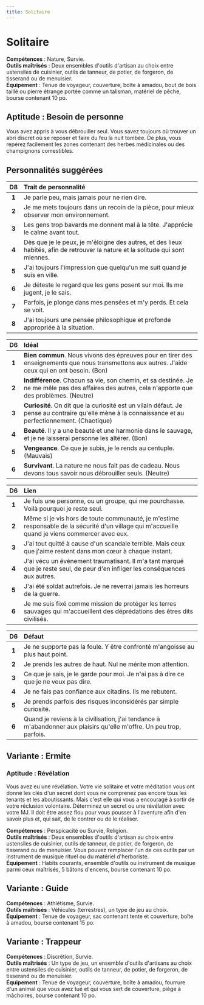 ```yaml
---
title: Solitaire
---
```

# Solitaire
**Compétences** : Nature, Survie.  
**Outils maîtrisés** : Deux ensembles d'outils d'artisan au choix entre ustensiles de cuisinier, outils de tanneur, de potier, de forgeron, de tisserand ou de menuisier.  
**Équipement** : Tenue de voyageur, couverture, boîte à amadou, bout de bois taillé ou pierre étrange portée comme un talisman, matériel de pêche, bourse contenant 10 po.

## Aptitude : Besoin de personne
Vous avez appris à vous débrouiller seul. Vous savez toujours où trouver un abri discret où se reposer et faire du feu la nuit tombée. De plus, vous repérez facilement les zones contenant des herbes médicinales ou des champignons comestibles.

## Personnalités suggérées

| D8 | Trait de personnalité |
|:-:|:-|
| **1** | Je parle peu, mais jamais pour ne rien dire. |
| **2** | Je me mets toujours dans un recoin de la pièce, pour mieux observer mon environnement. |
| **3** | Les gens trop bavards me donnent mal à la tête. J'apprécie le calme avant tout. |
| **4** | Dès que je le peux, je m'éloigne des autres, et des lieux habités, afin de retrouver la nature et la solitude qui sont miennes. |
| **5** | J'ai toujours l'impression que quelqu'un me suit quand je suis en ville. |
| **6** | Je déteste le regard que les gens posent sur moi. Ils me jugent, je le sais. |
| **7** | Parfois, je plonge dans mes pensées et m'y perds. Et cela se voit. |
| **8** | J'ai toujours une pensée philosophique et profonde appropriée à la situation. |


| D6 | Idéal |
|:-:|:-|
| **1** | **Bien commun**. Nous vivons des épreuves pour en tirer des enseignements que nous transmettons aux autres. J'aide ceux qui en ont besoin. (Bon) |
| **2** | **Indifférence**. Chacun sa vie, son chemin, et sa destinée. Je ne me mêle pas des affaires des autres, cela n'apporte que des problèmes. (Neutre) |
| **3** | **Curiosité**. On dit que la curiosité est un vilain défaut. Je pense au contraire qu'elle mène à la connaissance et au perfectionnement. (Chaotique) |
| **4** | **Beauté**. Il y a une beauté et une harmonie dans le sauvage, et je ne laisserai personne les altérer. (Bon) |
| **5** | **Vengeance**. Ce que je subis, je le rends au centuple. (Mauvais) |
| **6** | **Survivant**. La nature ne nous fait pas de cadeau. Nous devons tous savoir nous débrouiller seuls. (Neutre) |


| D6 | Lien |
|:-:|:-|
| **1** | Je fuis une personne, ou un groupe, qui me pourchasse. Voilà pourquoi je reste seul. |
| **2** | Même si je vis hors de toute communauté, je m'estime responsable de la sécurité d'un village qui m'accueille quand je viens commercer avec eux. |
| **3** | J'ai tout quitté à cause d'un scandale terrible. Mais ceux que j'aime restent dans mon cœur à chaque instant. |
| **4** | J'ai vécu un événement traumatisant. Il m'a tant marqué que je reste seul, de peur d'en infliger les conséquences aux autres. |
| **5** | J'ai été soldat autrefois. Je ne reverrai jamais les horreurs de la guerre. |
| **6** | Je me suis fixé comme mission de protéger les terres sauvages qui m'accueillent des déprédations des êtres dits civilisés. |


| D6 | Défaut |
|:-:|:-|
| **1** | Je ne supporte pas la foule. Y être confronté m'angoisse au plus haut point. |
| **2** | Je prends les autres de haut. Nul ne mérite mon attention. |
| **3** | Ce que je sais, je le garde pour moi. Je n'ai pas à dire ce que je ne veux pas dire. |
| **4** | Je ne fais pas confiance aux citadins. Ils me rebutent. |
| **5** | Je prends parfois des risques inconsidérés par simple curiosité. |
| **6** | Quand je reviens à la civilisation, j'ai tendance à m'abandonner aux plaisirs qu'elle m'offre. Un peu trop, parfois. |

## Variante : Ermite

### Aptitude : Révélation
Vous avez eu une révélation. Votre vie solitaire et votre méditation vous ont donné les clés d'un secret dont vous ne comprenez pas encore tous les tenants et les aboutissants. Mais c'est elle qui vous a encouragé à sortir de votre réclusion volontaire. Déterminez un secret ou une révélation avec votre MJ. Il doit être assez flou pour vous pousser à l'aventure afin d'en savoir plus et, qui sait, de le contrer ou de le réaliser.

**Compétences** : Perspicacité ou Survie, Religion.  
**Outils maîtrisés** : Deux ensembles d'outils d'artisan au choix entre ustensiles de cuisinier, outils de tanneur, de potier, de forgeron, de tisserand ou de menuisier. Vous pouvez remplacer l'un de ces outils par un instrument de musique rituel ou du matériel d'herboriste.  
**Équipement** : Habits courants, ensemble d'outils ou instrument de musique parmi ceux maîtrisés, 5 bâtons d'encens, bourse contenant 10 po.

## Variante : Guide

**Compétences** : Athlétisme, Survie.  
**Outils maîtrisés** : Véhicules (terrestres), un type de jeu au choix.  
**Équipement** : Tenue de voyageur, sac contenant tente et couverture, boîte à amadou, bourse contenant 15 po.

## Variante : Trappeur

**Compétences** : Discrétion, Survie.  
**Outils maîtrisés** : Un type de jeu, un ensemble d'outils d'artisans au choix entre ustensiles de cuisinier, outils de tanneur, de potier, de forgeron, de tisserand ou de menuisier.  
**Équipement** : Tenue de voyageur, couverture, boîte à amadou, fourrure d'un animal que vous avez tué et qui vous sert de couverture, piège à mâchoires, bourse contenant 10 po.
